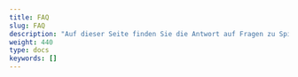 ```yaml
---
title: FAQ
slug: FAQ
description: "Auf dieser Seite finden Sie die Antwort auf Fragen zu SpiGes."
weight: 440
type: docs
keywords: []
---
```

